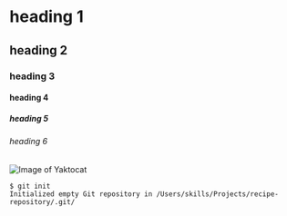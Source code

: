 # heading 1
  ## heading 2
  ### heading 3
   #### heading 4
   ##### heading 5
   ###### heading 6



![Image of Yaktocat](https://octodex.github.com/images/yaktocat.png)




```
$ git init
Initialized empty Git repository in /Users/skills/Projects/recipe-repository/.git/
```
